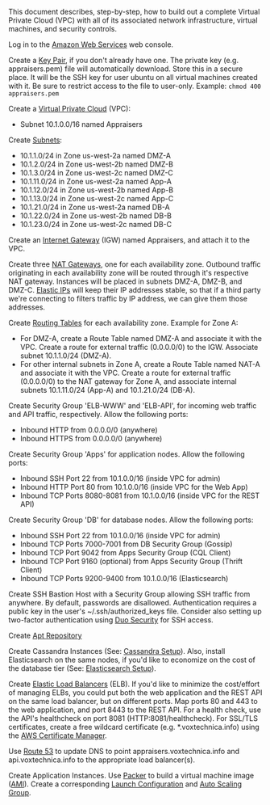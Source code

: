 This document describes, step-by-step, how to build out a complete Virtual Private Cloud (VPC) with all of its associated network infrastructure, virtual machines, and security controls.

Log in to the [Amazon Web Services](https://console.aws.amazon.com) web console.

Create a [Key Pair](https://console.aws.amazon.com/ec2/home?region=us-west-2#s=KeyPairs), if you don't already have one. The private key (e.g. appraisers.pem) file will automatically download. Store this in a secure place. It will be the SSH key for user ubuntu on all virtual machines created with it. Be sure to restrict access to the file to user-only. Example: `chmod 400 appraisers.pem`

Create a [Virtual Private Cloud](https://console.aws.amazon.com/vpc/home?region=us-west-2#s=vpcs) (VPC):
* Subnet 10.1.0.0/16 named Appraisers

Create [Subnets](https://console.aws.amazon.com/vpc/home?region=us-west-2#s=subnets):
* 10.1.1.0/24  in Zone us-west-2a named DMZ-A
* 10.1.2.0/24  in Zone us-west-2b named DMZ-B
* 10.1.3.0/24  in Zone us-west-2c named DMZ-C
* 10.1.11.0/24 in Zone us-west-2a named App-A
* 10.1.12.0/24 in Zone us-west-2b named App-B
* 10.1.13.0/24 in Zone us-west-2c named App-C
* 10.1.21.0/24 in Zone us-west-2a named DB-A
* 10.1.22.0/24 in Zone us-west-2b named DB-B
* 10.1.23.0/24 in Zone us-west-2c named DB-C

Create an [Internet Gateway](https://console.aws.amazon.com/vpc/home?region=us-west-2#s=internet-gateways) (IGW) named Appraisers, and attach it to the VPC.

Create three [NAT Gateways](https://us-west-2.console.aws.amazon.com/vpc/home?region=us-west-2#NatGateways:sort=desc:createTime), one for each availability zone. Outbound traffic originating in each availability zone will be routed through it's respective NAT gateway. Instances will be placed in subnets DMZ-A, DMZ-B, and DMZ-C. [Elastic IPs](https://us-west-2.console.aws.amazon.com/ec2/v2/home?region=us-west-2#Addresses:sort=publicIp) will keep their IP addresses stable, so that if a third party we're connecting to filters traffic by IP address, we can give them those addresses.

Create [Routing Tables](https://us-west-2.console.aws.amazon.com/vpc/home?region=us-west-2#routetables:) for each availability zone. Example for Zone A:
* For DMZ-A, create a Route Table named DMZ-A and associate it with the VPC. Create a route for external traffic (0.0.0.0/0) to the IGW. Associate subnet 10.1.1.0/24 (DMZ-A).
* For other internal subnets in Zone A, create a Route Table named NAT-A and associate it with the VPC. Create a route for external traffic (0.0.0.0/0) to the NAT gateway for Zone A, and associate internal subnets 10.1.11.0/24 (App-A) and 10.1.21.0/24 (DB-A).

Create Security Group 'ELB-WWW' and 'ELB-API', for incoming web traffic and API traffic, respectively. Allow the following ports:
* Inbound HTTP from 0.0.0.0/0 (anywhere)
* Inbound HTTPS from 0.0.0.0/0 (anywhere)

Create Security Group 'Apps' for application nodes. Allow the following ports:
* Inbound SSH Port 22 from 10.1.0.0/16 (inside VPC for admin)
* Inbound HTTP Port 80 from 10.1.0.0/16 (inside VPC for the Web App)
* Inbound TCP Ports 8080-8081 from 10.1.0.0/16 (inside VPC for the REST API)

Create Security Group 'DB' for database nodes. Allow the following ports:
* Inbound SSH Port 22 from 10.1.0.0/16 (inside VPC for admin)
* Inbound TCP Ports 7000-7001 from DB Security Group (Gossip)
* Inbound TCP Port 9042 from Apps Security Group (CQL Client)
* Inbound TCP Port 9160 (optional) from Apps Security Group (Thrift Client)
* Inbound TCP Ports 9200-9400 from 10.1.0.0/16 (Elasticsearch)

Create SSH Bastion Host with a Security Group allowing SSH traffic from anywhere. By default, passwords are disallowed. Authentication requires a public key in the user's ~/.ssh/authorized_keys file. Consider also setting up two-factor authentication using [Duo Security](https://duo.com/docs/duounix) for SSH access.

Create [Apt Repository](AptRepositorySetup.md)

Create Cassandra Instances (See: [Cassandra Setup](CassandraSetup.md)). Also, install Elasticsearch on the same nodes, if you'd like to economize on the cost of the database tier (See: [Elasticsearch Setup](ElasticsearchSetup.md)).

Create [Elastic Load Balancers](https://us-west-2.console.aws.amazon.com/ec2/v2/home?region=us-west-2#LoadBalancers:) (ELB). If you'd like to minimize the cost/effort of managing ELBs, you could put both the web application and the REST API on the same load balancer, but on different ports. Map ports 80 and 443 to the web application, and port 8443 to the REST API. For a health check, use the API's healthcheck on port 8081 (HTTP:8081/healthcheck). For SSL/TLS certificates, create a free wildcard certificate (e.g. *.voxtechnica.info) using the [AWS Certificate Manager](https://aws.amazon.com/certificate-manager/).

Use [Route 53](https://console.aws.amazon.com/route53/home?region=us-west-2#) to update DNS to point appraisers.voxtechnica.info and api.voxtechnica.info to the appropriate load balancer(s).

Create Application Instances. Use [Packer](https://www.packer.io/) to build a virtual machine image ([AMI](https://us-west-2.console.aws.amazon.com/ec2/v2/home?region=us-west-2#Images:sort=name)). Create a corresponding [Launch Configuration](https://us-west-2.console.aws.amazon.com/ec2/autoscaling/home?region=us-west-2#LaunchConfigurations:) and [Auto Scaling Group](https://us-west-2.console.aws.amazon.com/ec2/autoscaling/home?region=us-west-2#AutoScalingGroups:view=details).
